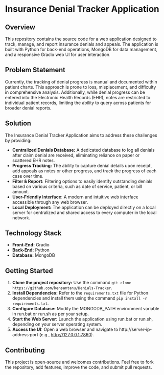 # Insurance Denial Tracker Application

## Overview

This repository contains the source code for a web application designed to track, manage, and report insurance denials and appeals. The application is built with Python for back-end operations, MongoDB for data management, and a responsive Gradio web UI for user interaction.

## Problem Statement

Currently, the tracking of denial progress is manual and documented within patient charts. This approach is prone to loss, misplacement, and difficulty in comprehensive analysis. Additionally, while denial progress can be entered into the Electronic Health Records (EHR), notes are restricted to individual patient records, limiting the ability to query across patients for broader denial reports.

## Solution

The Insurance Denial Tracker Application aims to address these challenges by providing:

* **Centralized Denials Database:** A dedicated database to log all denials after claim denial are received, eliminating reliance on paper or scattered EHR notes.
* **Progress Tracking:** The ability to capture denial details upon receipt, add appeals as notes or other progress, and track the progress of each case over time.
* **Filter & Report:** Filtering options to easily identify outstanding denials based on various criteria, such as date of service, patient, or bill amount.
* **User-Friendly Interface:** A modern and intuitive web interface accessible through any web browser.
* **Local Deployment:** The application can be deployed directly on a local server for centralized and shared access to every computer in the local network.

## Technology Stack

* **Front-End:** Gradio
* **Back-End:** Python
* **Database:** MongoDB

## Getting Started

1. **Clone the project repository:** Use the command `git clone https://github.com/kensantanu/Denials-Tracker`.
2. **Install Dependencies:** Refer to the `requirements.txt` file for Python dependencies and install them using the command `pip install -r requirements.txt`.
3. **Configure Database:** Modify the MONGODB_PATH environment variable in run.bat or run.sh as per your setup.
4. **Start the Web Server:** Launch the application using run.bat or run.sh, depending on your server operating system.
5. **Access the UI:** Open a web browser and navigate to http://server-ip-address:port (e.g., http://127.0.0.1:7860).

## Contributing

This project is open-source and welcomes contributions. Feel free to fork the repository, add features, improve the code, and submit pull requests.